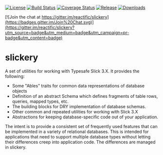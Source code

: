 
[![License](http://img.shields.io/:license-Apache%202-red.svg)](http://www.apache.org/licenses/LICENSE-2.0.txt)
[![Build Status](https://travis-ci.org/reactific/slickery.svg?branch=master)](https://travis-ci.org/reactific/slickery)
[![Coverage Status](https://coveralls.io/repos/reactific/slickery/badge.svg?branch=master&service=github)](https://coveralls.io/github/reactific/slickery?branch=master)
[![Release](https://img.shields.io/github/release/reactific/slickery.svg?style=flat)](https://github.com/reactific/slickery/releases)
[![Downloads](https://img.shields.io/github/downloads/reactific/slickery/latest/total.svg)](https://github.com/reactific/slickery/releases)

[![Join the chat at https://gitter.im/reactific/slickery](https://badges.gitter.im/Join%20Chat.svg)](https://gitter.im/reactific/slickery?utm_source=badge&utm_medium=badge&utm_campaign=pr-badge&utm_content=badge)

# slickery

A set of utilities for working with Typesafe Slick 3.X. It provides the following:
* Some "Ables" traits for common data representations of database objects
* Definition of an abstract Schema which defines fragments of table rows, queries, mapped types, etc.
* The building blocks for DRY implementation of database schemas.
* Other common and repeated utilities for working with Slick 3.X
* Abstractions for keeping database-specific code out of your application.

The intent is to provide a consistent set of frequently used features that can be implemented
in a variety of relational databases. This is intended for applications that need to support
multiple database types without letting their differences creep into application code. The
differences are managed in slickery.
